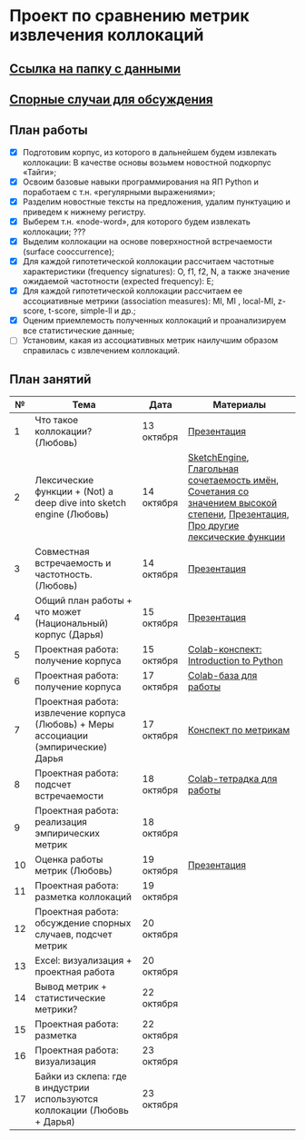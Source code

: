 # Проект по сравнению метрик извлечения коллокаций

## [Ссылка на папку с данными](https://drive.google.com/drive/folders/1uE5bhxzQpmNj8lFodAAtI1ZOdTDYwqhc?usp=sharing)

## [Спорные случаи для обсуждения](https://docs.google.com/document/d/1zb0CAif6QkNL_1BUSX-lOoSHiQuQA0j-84t5SdTF50c/edit)

## План работы

- [x] Подготовим корпус, из которого в дальнейшем будем извлекать коллокации: В качестве основы возьмем новостной подкорпус «Тайги»;
- [x] Освоим базовые навыки программирования на ЯП Python и поработаем с т.н. «регулярными выражениями»;
- [x] Разделим новостные тексты на предложения, удалим пунктуацию и приведем к нижнему регистру.
- [x] Выберем т.н. «node-word», для которого будем извлекать коллокации; ???
- [x] Выделим коллокации на основе поверхностной встречаемости (surface cooccurrence);
- [x] Для каждой гипотетической коллокации рассчитаем частотные характеристики (frequency signatures): O, f1, f2, N, а также значение ожидаемой частотности (expected frequency): E;
- [x] Для каждой гипотетической коллокации рассчитаем ее ассоциативные метрики (association measures): MI, MI , local-MI, z-score, t-score, simple-ll и др.; 
- [x] Оценим приемлемость полученных коллокаций и проанализируем все статистические данные;
- [ ] Установим, какая из ассоциативных метрик наилучшим образом справилась с извлечением коллокаций.

## План занятий

| № | Тема                                                                            | Дата | Материалы |
|---|---------------------------------------------------------------------------------|------|-----------|
| 1 | Что такое коллокации? (Любовь)                                                                        | 13 октября | [Презентация](https://github.com/lyubovchubarova/collocations/blob/main/Presentations/1.%20%D0%9A%D0%BE%D0%BB%D0%BB%D0%BE%D0%BA%D0%B0%D1%86%D0%B8%D0%B8.pptx)    |
| 2 | Лексические функции + (Not) a deep dive into sketch engine (Любовь)                                                                    | 14 октября | [SketchEngine](https://www.sketchengine.eu/), [Глагольная сочетаемость имён](http://dict.ruslang.ru/abstr_noun.php), [Сочетания со значением высокой степени](http://dict.ruslang.ru/magn.php), [Презентация](https://github.com/lyubovchubarova/collocations/blob/main/Presentations/3.%20%D0%9A%D0%BE%D1%80%D0%BF%D1%83%D1%81%D0%B0%20%D0%B8%20%D0%BE%D0%BA%D0%BE%D0%BB%D0%BE%20%D1%82%D0%BE%D0%B3%D0%BE.pptx), [Про другие лексические функции](https://ruscorpora.ru/new/help-lexical-functions.html) |
| 3 | Совместная встречаемость и частотность. (Любовь)                                                                          | 14 октября | [Презентация](https://github.com/lyubovchubarova/collocations/blob/main/Presentations/2.%20%D0%A1%D0%BE%D0%B2%D0%BC%D0%B5%D1%81%D1%82%D0%BD%D0%B0%D1%8F%20%D0%B2%D1%81%D1%82%D1%80%D0%B5%D1%87%D0%B0%D0%B5%D0%BC%D0%BE%D1%81%D1%82%D1%8C%20%D0%B8%20%D1%87%D0%B0%D1%81%D1%82%D0%BE%D1%82%D0%BD%D0%BE%D1%81%D1%82%D1%8C.pptx)    |
| 4 |  Общий план работы + что может (Национальный) корпус (Дарья)                                                                        | 15 октября |  [Презентация](https://github.com/lyubovchubarova/collocations/blob/main/Presentations/%D0%9F%D0%BB%D0%B0%D0%BD%20%D1%80%D0%B0%D0%B1%D0%BE%D1%82%D1%8B%20%2B%20%D0%BA%D0%BE%D1%80%D0%BF%D1%83%D1%81.pdf)   | 
| 5 | Проектная работа: получение корпуса                                                                             | 15 октября | [Colab-конспект: Introduction to Python](https://colab.research.google.com/drive/14O5oBbM5MUNAoBpnanpTFRaoOs8vgnMw?usp=sharing)    |
| 6 | Проектная работа: получение корпуса                                                                             | 17 октября |  [Colab-база для работы](https://colab.research.google.com/drive/1kUuROM2s_RmUaYUhBhM9f0S83s5V0Rft#scrollTo=c-YhiMCjkwQ)   |
| 7 | Проектная работа: извлечение корпуса (Любовь)   + Меры ассоциации (эмпирические) Дарья                                                                        | 17 октября | [Конспект по метрикам](https://docs.google.com/document/d/1xpwSM2ppOa0MKlxlLhQ8xx82dcSCLdzBB0I-_6EDafk)    |
| 8 | Проектная работа: подсчет встречаемости                                                                       | 18 октября |  [Colab-тетрадка для работы](https://colab.research.google.com/drive/1PH-0O8CKCe1dZKOT8XLHetCZ__lvokTX?usp=sharing)   |
| 9 | Проектная работа: реализация эмпирических метрик                                                                           | 18 октября |     |
| 10 | Оценка работы метрик (Любовь)                                                                      | 19 октября |   [Презентация](https://github.com/lyubovchubarova/collocations/blob/main/Presentations/4.%20%D0%9E%D1%86%D0%B5%D0%BD%D0%BA%D0%B0%20%D0%BC%D0%BE%D0%B4%D0%B5%D0%BB%D0%B5%D0%B9%20%D0%B8%20%D0%BC%D0%B5%D1%82%D1%80%D0%B8%D0%BA.pptx)  |
| 11 | Проектная работа: разметка коллокаций                                                                            | 19 октября |     |
| 12 | Проектная работа: обсуждение спорных случаев, подсчет метрик                                                                          | 20 октября |     |
| 13 | Excel: визуализация + проектная работа                                                                             | 20 октября |     |
| 14 | Вывод метрик + статистические метрики?                                                                           | 22 октября |     |
| 15 | Проектная работа: разметка | 22 октября |
| 16 | Проектная работа: визуализация                                                                            | 23 октября |     |
| 17 | Байки из склепа: где в индустрии используются коллокации (Любовь + Дарья)| 23 октября |  |     |



